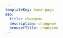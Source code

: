 ```yaml
---
templateKey: home-page
seo:
  title: changeme
  description: changeme
  browserTitle: changeme
---
```

